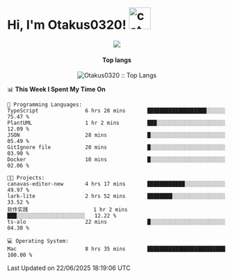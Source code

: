 <h1> Hi, I'm Otakus0320! <img src="https://media.giphy.com/media/mGcNjsfWAjY5AEZNw6/giphy.gif" width="50" alt="cat"></h1>

<p align="center"><a href="https://wakatime.com/@044d69d0-1253-4f60-96b6-5d19a0f9dde5"><img src="https://wakatime.com/badge/user/044d69d0-1253-4f60-96b6-5d19a0f9dde5.svg" /></a></p>

<h4 align="center">Top langs</h4>

<p align="center"><img src="https://github-readme-stats.vercel.app/api/top-langs/?username=Otakus0320&langs_count=10&theme=tokyonight&layout=compact&timestamp={{random_number}}" alt="Otakus0320 :: Top Langs" /></p>

<!--START_SECTION:waka-->
📊 **This Week I Spent My Time On** 

```text
💬 Programming Languages: 
TypeScript               6 hrs 28 mins       ███████████████████░░░░░░   75.47 % 
PlantUML                 1 hr 2 mins         ███░░░░░░░░░░░░░░░░░░░░░░   12.09 % 
JSON                     28 mins             █░░░░░░░░░░░░░░░░░░░░░░░░   05.49 % 
GitIgnore file           20 mins             █░░░░░░░░░░░░░░░░░░░░░░░░   03.90 % 
Docker                   10 mins             █░░░░░░░░░░░░░░░░░░░░░░░░   02.06 % 

🐱‍💻 Projects: 
canavas-editor-new       4 hrs 17 mins       ████████████░░░░░░░░░░░░░   49.97 % 
lark-lite                2 hrs 52 mins       ████████░░░░░░░░░░░░░░░░░   33.52 % 
软件实践                     1 hr 2 mins         ███░░░░░░░░░░░░░░░░░░░░░░   12.22 % 
ts-alo                   22 mins             █░░░░░░░░░░░░░░░░░░░░░░░░   04.30 % 

💻 Operating System: 
Mac                      8 hrs 35 mins       █████████████████████████   100.00 % 
```


 Last Updated on 22/06/2025 18:19:06 UTC
<!--END_SECTION:waka-->
